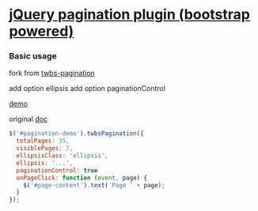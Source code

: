 # [jQuery pagination plugin (bootstrap powered)](http://esimakin.github.io/twbs-pagination/)

### Basic usage ###
fork from [twbs-pagination](https://github.com/esimakin/twbs-pagination)

add option ellipsis
add option paginationControl

[demo](http://ashley2014.github.io/twbs-pagination/)

original [doc](http://esimakin.github.io/twbs-pagination/)


```javascript
$('#pagination-demo').twbsPagination({
  totalPages: 35,
  visiblePages: 7,
  ellipsisClass: 'ellipsis',
  ellipsis: '...',
  paginationControl: true
  onPageClick: function (event, page) {
    $('#page-content').text('Page ' + page);
  }
});
```

